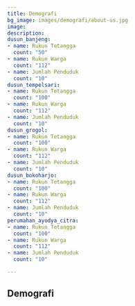 ```yaml
---
title: Demografi
bg_image: images/demografi/about-us.jpg
image: 
description: 
dusun_banjeng:
- name: Rukun Tetangga
  count: "50"
- name: Rukun Warga
  count: "112"
- name: Jumlah Penduduk
  count: "10"
dusun_tempelsari:
- name: Rukun Tetangga
  count: "100"
- name: Rukun Warga
  count: "112"
- name: Jumlah Penduduk
  count: "10"
dusun_grogol:
- name: Rukun Tetangga
  count: "100"
- name: Rukun Warga
  count: "112"
- name: Jumlah Penduduk
  count: "10"
dusun_bokoharjo:
- name: Rukun Tetangga
  count: "100"
- name: Rukun Warga
  count: "112"
- name: Jumlah Penduduk
  count: "10"
perumahan_ayodya_citra:
- name: Rukun Tetangga
  count: "100"
- name: Rukun Warga
  count: "112"
- name: Jumlah Penduduk
  count: "10"

---
```

## Demografi